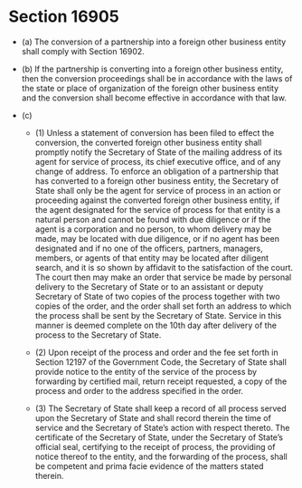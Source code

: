 # Section 16905

- (a) The conversion of a partnership into a foreign other business entity shall comply with Section 16902.

- (b) If the partnership is converting into a foreign other business entity, then the conversion proceedings shall be in accordance with the laws of the state or place of organization of the foreign other business entity and the conversion shall become effective in accordance with that law.

- (c) 

  - (1) Unless a statement of conversion has been filed to effect the conversion, the converted foreign other business entity shall promptly notify the Secretary of State of the mailing address of its agent for service of process, its chief executive office, and of any change of address. To enforce an obligation of a partnership that has converted to a foreign other business entity, the Secretary of State shall only be the agent for service of process in an action or proceeding against the converted foreign other business entity, if the agent designated for the service of process for that entity is a natural person and cannot be found with due diligence or if the agent is a corporation and no person, to whom delivery may be made, may be located with due diligence, or if no agent has been designated and if no one of the officers, partners, managers, members, or agents of that entity may be located after diligent search, and it is so shown by affidavit to the satisfaction of the court. The court then may make an order that service be made by personal delivery to the Secretary of State or to an assistant or deputy Secretary of State of two copies of the process together with two copies of the order, and the order shall set forth an address to which the process shall be sent by the Secretary of State. Service in this manner is deemed complete on the 10th day after delivery of the process to the Secretary of State.

  - (2) Upon receipt of the process and order and the fee set forth in Section 12197 of the Government Code, the Secretary of State shall provide notice to the entity of the service of the process by forwarding by certified mail, return receipt requested, a copy of the process and order to the address specified in the order.

  - (3) The Secretary of State shall keep a record of all process served upon the Secretary of State and shall record therein the time of service and the Secretary of State’s action with respect thereto. The certificate of the Secretary of State, under the Secretary of State’s official seal, certifying to the receipt of process, the providing of notice thereof to the entity, and the forwarding of the process, shall be competent and prima facie evidence of the matters stated therein.